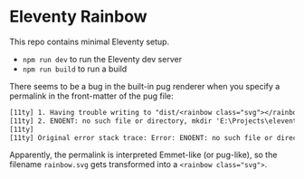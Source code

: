 # Eleventy Rainbow

This repo contains minimal Eleventy setup.

- `npm run dev` to run the Eleventy dev server
- `npm run build` to run a build

There seems to be a bug in the built-in pug renderer when you specify a permalink in the front-matter of the pug file:

```txt
[11ty] 1. Having trouble writing to "dist/<rainbow class="svg"></rainbow>" from "./src/rainbow.pug" (via EleventyTemplateError)
[11ty] 2. ENOENT: no such file or directory, mkdir 'E:\Projects\eleventy-rainbow\dist\<rainbow class="svg"><' (via Error)
[11ty]
[11ty] Original error stack trace: Error: ENOENT: no such file or directory, mkdir 'E:\Projects\eleventy-rainbow\dist\<rainbow class="svg"><'
```

Apparently, the permalink is interpreted Emmet-like (or pug-like), so the filename `rainbow.svg` gets transformed into a `<rainbow class="svg">`.

